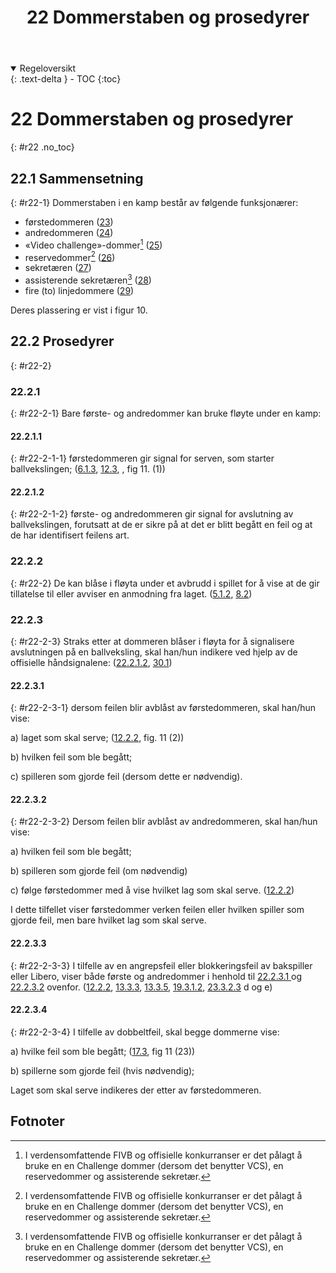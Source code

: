 ﻿---
title: 22 Dommerstaben og prosedyrer
parent: Kapittel 8 - Dommerne
---
<details open markdown="block">
  <summary>
    Regeloversikt
  </summary>
  {: .text-delta }
- TOC
{:toc}
</details>

# 22 Dommerstaben og prosedyrer
{: #r22 .no_toc}

## 22.1 Sammensetning
{: #r22-1}
Dommerstaben i en kamp består av følgende funksjonærer:  

-  førstedommeren               ([23](../para23/#r23))
-  andredommeren                ([24](../para24/#r24))
-  «Video challenge»-dommer[^1] ([25](../para25/#r25))
-  reservedommer[^1]            ([26](../para26/#r26))
-  sekretæren                   ([27](../para27/#r27))
-  assisterende sekretæren[^1]  ([28](../para28/#r28))
-  fire (to) linjedommere       ([29](../para29/#r29))

Deres plassering er vist i figur 10.

## 22.2 Prosedyrer
{: #r22-2}

### 22.2.1 
{: #r22-2-1}
Bare første- og andredommer kan bruke fløyte under en kamp:

#### 22.2.1.1
{: #r22-2-1-1}
førstedommeren gir signal for serven, som starter ballvekslingen;
([6.1.3](../para6/#r6-1-3), [12.3](../para12/#r12-3), , fig 11. (1))

#### 22.2.1.2
{: #r22-2-1-2}
første- og andredommeren gir signal for avslutning av ballvekslingen, forutsatt at de er 
sikre på at det er blitt begått en feil og at de har identifisert feilens art.

### 22.2.2
{: #r22-2}
De kan blåse i fløyta under et avbrudd i spillet for å vise at de gir tillatelse til eller 
avviser en anmodning fra laget.
([5.1.2](../para5/#r5-1-2), [8.2](../para8/#r8-2))

### 22.2.3
{: #r22-2-3}
Straks etter at dommeren blåser i fløyta for å signalisere avslutningen på en 
ballveksling, skal han/hun indikere ved hjelp av de offisielle håndsignalene:
([22.2.1.2](../para22/#r22-2-1-2), [30.1](../para30/#r30-1))

#### 22.2.3.1
{: #r22-2-3-1}
dersom feilen blir avblåst av førstedommeren, skal han/hun vise:

a) laget som skal serve;
([12.2.2](../para12/#r12-2-2), fig. 11 (2))

b) hvilken feil som ble begått;

c) spilleren som gjorde feil (dersom dette er nødvendig).

#### 22.2.3.2
{: #r22-2-3-2}
Dersom feilen blir avblåst av andredommeren, skal han/hun vise:

a) hvilken feil som ble begått;

b) spilleren som gjorde feil (om nødvendig)

c) følge førstedommer med å vise hvilket lag som skal serve.
([12.2.2](../para12/#r12-2-2))
 
I dette tilfellet viser førstedommer verken feilen eller hvilken spiller som gjorde feil, men 
bare hvilket lag som skal serve.

#### 22.2.3.3
{: #r22-2-3-3}
I tilfelle av en angrepsfeil eller blokkeringsfeil av bakspiller eller Libero, viser både første og 
andredommer i henhold til [22.2.3.1 ](#r22-2-3-1 ) og [22.2.3.2](#r22-2-3-2) ovenfor.
([12.2.2](../para12/#r12-2-2), [13.3.3](../para13/#r13-3-3), [13.3.5](../para13/#r13-3-5),
 [19.3.1.2](../para19/#r19-3-1-2), [23.3.2.3](../para23/#r23-3-2-3) d og e)

#### 22.2.3.4
{: #r22-2-3-4}
I tilfelle av dobbeltfeil, skal begge dommerne vise:

a) hvilke feil som ble begått;
([17.3](../para17/#r17-3), fig 11 (23))

b) spillerne som gjorde feil (hvis nødvendig);

Laget som skal serve indikeres der etter av førstedommeren.

## Fotnoter

[^1]:
    I verdensomfattende FIVB og offisielle konkurranser er det pålagt
    å bruke en en Challenge dommer (dersom det benytter VCS), en reservedommer
    og assisterende sekretær.
